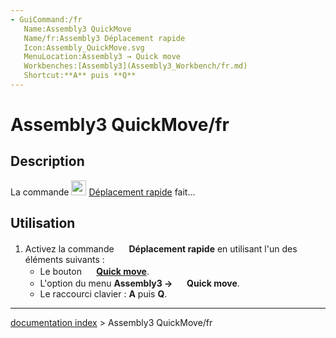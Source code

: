 ```yaml
---
- GuiCommand:/fr
   Name:Assembly3 QuickMove
   Name/fr:Assembly3 Déplacement rapide
   Icon:Assembly_QuickMove.svg‎‎
   MenuLocation:Assembly3 → Quick move
   Workbenches:[Assembly3](Assembly3_Workbench/fr.md)
   Shortcut:**A** puis **Q**
---
```


# Assembly3 QuickMove/fr

## Description

La commande <img alt="" src=images/Assembly_QuickMove.svg  style="width:24px;"> [Déplacement rapide](Assembly3_QuickMove/fr.md) fait\...

## Utilisation

1.  Activez la commande <img alt="" src=images/Assembly_QuickMove.svg  style="width:16px;"> **Déplacement rapide** en utilisant l\'un des éléments suivants :
    -   Le bouton **<img src="images/Assembly_QuickMove.svg" width=16px> [Quick move](Assembly3_QuickMove/fr.md)**.
    -   L\'option du menu **Assembly3 → <img src="images/Assembly_QuickMove.svg" width=16px> Quick move**.
    -   Le raccourci clavier : **A** puis **Q**.

---
[documentation index](../README.md) > Assembly3 QuickMove/fr
